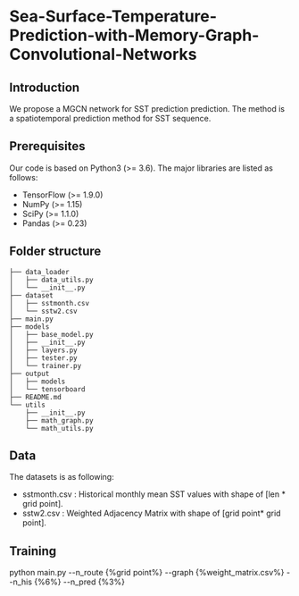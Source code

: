 # Sea-Surface-Temperature-Prediction-with-Memory-Graph-Convolutional-Networks
## Introduction 
We propose a MGCN network for SST prediction prediction. The method is a spatiotemporal prediction method for SST sequence.
## Prerequisites
Our code is based on Python3 (>= 3.6). The major libraries are listed as follows:
* TensorFlow (>= 1.9.0)
* NumPy (>= 1.15)
* SciPy (>= 1.1.0)
* Pandas (>= 0.23)
## Folder structure
```
├── data_loader
│   ├── data_utils.py
│   └── __init__.py
├── dataset
│   ├── sstmonth.csv
│   └── sstw2.csv
├── main.py
├── models
│   ├── base_model.py
│   ├── __init__.py
│   ├── layers.py
│   ├── tester.py
│   └── trainer.py
├── output
│   ├── models
│   └── tensorboard
├── README.md
└── utils
    ├── __init__.py
    ├── math_graph.py
    └── math_utils.py
```
## Data
The datasets is as following:  
- sstmonth.csv : Historical monthly mean SST values with shape of [len * grid point].
- sstw2.csv : Weighted Adjacency Matrix with shape of [grid point* grid point].

## Training
python main.py --n_route {%grid point%} --graph {%weight_matrix.csv%} --n_his {%6%} --n_pred {%3%}  

